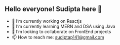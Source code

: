 ## Hello everyone! Sudipta here 👋


- 🔭 I’m currently working on Reactjs
- 🌱 I’m currently learning MERN and DSA using Java
- 👯 I’m looking to collaborate on FrontEnd projects
- 📫 How to reach me: sudiptap141@gmail.com



